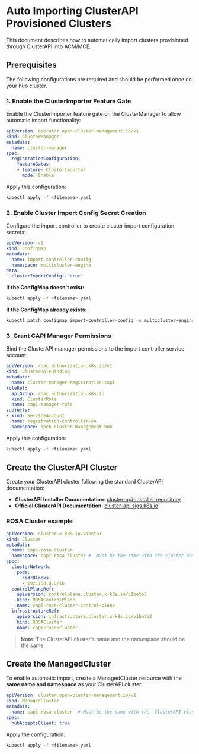 [comment]: # ( Copyright Contributors to the Open Cluster Management project )

# Auto Importing ClusterAPI Provisioned Clusters

This document describes how to automatically import clusters provisioned through ClusterAPI into ACM/MCE.

## Prerequisites

The following configurations are required and should be performed once on your hub cluster.

### 1. Enable the ClusterImporter Feature Gate

Enable the ClusterImporter feature gate on the ClusterManager to allow automatic import functionality:

```yaml
apiVersion: operator.open-cluster-management.io/v1
kind: ClusterManager
metadata:
  name: cluster-manager
spec:
  registrationConfiguration:
    featureGates:
    - feature: ClusterImporter
      mode: Enable
```

Apply this configuration:
```bash
kubectl apply -f <filename>.yaml
```

### 2. Enable Cluster Import Config Secret Creation

Configure the import controller to create cluster import configuration secrets:

```yaml
apiVersion: v1
kind: ConfigMap
metadata:
  name: import-controller-config
  namespace: multicluster-engine
data:
  clusterImportConfig: "true"
```

**If the ConfigMap doesn't exist:**
```bash
kubectl apply -f <filename>.yaml
```

**If the ConfigMap already exists:**
```bash
kubectl patch configmap import-controller-config -n multicluster-engine --type merge -p '{"data":{"clusterImportConfig":"true"}}'
```

### 3. Grant CAPI Manager Permissions

Bind the ClusterAPI manager permissions to the import controller service account:

```yaml
apiVersion: rbac.authorization.k8s.io/v1
kind: ClusterRoleBinding
metadata:
  name: cluster-manager-registration-capi
roleRef:
  apiGroup: rbac.authorization.k8s.io
  kind: ClusterRole
  name: capi-manager-role
subjects:
- kind: ServiceAccount
  name: registration-controller-sa
  namespace: open-cluster-management-hub
```

Apply this configuration:
```bash
kubectl apply -f <filename>.yaml
```


## Create the ClusterAPI Cluster

Create your ClusterAPI cluster following the standard ClusterAPI documentation:

- **ClusterAPI Installer Documentation**: [cluster-api-installer repository](https://github.com/stolostron/cluster-api-installer/tree/main/doc)
- **Official ClusterAPI Documentation**: [cluster-api.sigs.k8s.io](https://cluster-api.sigs.k8s.io/)

### ROSA Cluster example
```yaml
apiVersion: cluster.x-k8s.io/v1beta1
kind: Cluster
metadata:
  name: capi-rosa-cluster
  namespace: capi-rosa-cluster #  Must be the same with the cluster name
spec:
  clusterNetwork:
    pods:
      cidrBlocks:
      - 192.168.0.0/16
  controlPlaneRef:
    apiVersion: controlplane.cluster.x-k8s.io/v1beta2
    kind: ROSAControlPlane
    name: capi-rosa-cluster-control-plane
  infrastructureRef:
    apiVersion: infrastructure.cluster.x-k8s.io/v1beta2
    kind: ROSACluster
    name: capi-rosa-cluster
```

> **Note**: The ClusterAPI cluster's name and the namespace should be the same. 

## Create the ManagedCluster

To enable automatic import, create a ManagedCluster resource with the **same name and namespace** as your ClusterAPI cluster.


```yaml
apiVersion: cluster.open-cluster-management.io/v1
kind: ManagedCluster
metadata:
  name: capi-rosa-cluster  # Must be the same with the  ClusterAPI cluster name
spec:
  hubAcceptsClient: true
```

Apply the configuration:
```bash
kubectl apply -f <filename>.yaml
```

